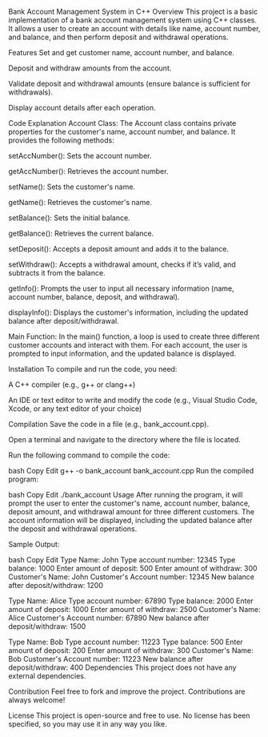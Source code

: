 Bank Account Management System in C++
Overview
This project is a basic implementation of a bank account management system using C++ classes. It allows a user to create an account with details like name, account number, and balance, and then perform deposit and withdrawal operations.

Features
Set and get customer name, account number, and balance.

Deposit and withdraw amounts from the account.

Validate deposit and withdrawal amounts (ensure balance is sufficient for withdrawals).

Display account details after each operation.

Code Explanation
Account Class: The Account class contains private properties for the customer's name, account number, and balance. It provides the following methods:

setAccNumber(): Sets the account number.

getAccNumber(): Retrieves the account number.

setName(): Sets the customer's name.

getName(): Retrieves the customer's name.

setBalance(): Sets the initial balance.

getBalance(): Retrieves the current balance.

setDeposit(): Accepts a deposit amount and adds it to the balance.

setWithdraw(): Accepts a withdrawal amount, checks if it’s valid, and subtracts it from the balance.

getInfo(): Prompts the user to input all necessary information (name, account number, balance, deposit, and withdrawal).

displayInfo(): Displays the customer's information, including the updated balance after deposit/withdrawal.

Main Function: In the main() function, a loop is used to create three different customer accounts and interact with them. For each account, the user is prompted to input information, and the updated balance is displayed.

Installation
To compile and run the code, you need:

A C++ compiler (e.g., g++ or clang++)

An IDE or text editor to write and modify the code (e.g., Visual Studio Code, Xcode, or any text editor of your choice)

Compilation
Save the code in a file (e.g., bank_account.cpp).

Open a terminal and navigate to the directory where the file is located.

Run the following command to compile the code:

bash
Copy
Edit
g++ -o bank_account bank_account.cpp
Run the compiled program:

bash
Copy
Edit
./bank_account
Usage
After running the program, it will prompt the user to enter the customer's name, account number, balance, deposit amount, and withdrawal amount for three different customers. The account information will be displayed, including the updated balance after the deposit and withdrawal operations.

Sample Output:

bash
Copy
Edit
Type Name: John
Type account number: 12345
Type balance: 1000
Enter amount of deposit: 500
Enter amount of withdraw: 300
Customer's Name: John
Customer's Account number: 12345
New balance after deposit/withdraw: 1200

Type Name: Alice
Type account number: 67890
Type balance: 2000
Enter amount of deposit: 1000
Enter amount of withdraw: 2500
Customer's Name: Alice
Customer's Account number: 67890
New balance after deposit/withdraw: 1500

Type Name: Bob
Type account number: 11223
Type balance: 500
Enter amount of deposit: 200
Enter amount of withdraw: 300
Customer's Name: Bob
Customer's Account number: 11223
New balance after deposit/withdraw: 400
Dependencies
This project does not have any external dependencies.

Contribution
Feel free to fork and improve the project. Contributions are always welcome!

License
This project is open-source and free to use. No license has been specified, so you may use it in any way you like.


